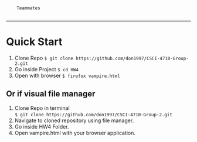 ```


    Teammates 


```
---
# Quick Start

1. Clone Repo
`$ git clone https://github.com/don1997/CSCI-4710-Group-2.git`
2. Go inside Project
`$ cd HW4`
3. Open with browser 
`$ firefox vampire.html`

## Or if visual file manager
1. Clone Repo in terminal  
`$ git clone https://github.com/don1997/CSCI-4710-Group-2.git`
2. Navigate to cloned repository using file manager.
3. Go inside HW4 Folder.
4. Open vampire.html with your browser application. 

